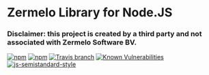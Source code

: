 # Zermelo Library for Node.JS

### Disclaimer: this project is created by a third party and not associated with Zermelo Software BV.

[![npm](https://img.shields.io/npm/v/zermelo.svg?style=flat-square)](https://www.npmjs.com/package/zermelo)
[![npm](https://img.shields.io/npm/l/zermelo.svg?style=flat-square)](https://github.com/mvegter/node-zermelo/blob/master/LICENSE)
[![Travis branch](https://img.shields.io/travis/mvegter/node-zermelo/master.svg?style=flat-square)](https://travis-ci.org/mvegter/node-zermelo)
[![Known Vulnerabilities](https://snyk.io/test/github/mvegter/node-zermelo/badge.svg?style=flat-square)](https://snyk.io/test/github/mvegter/node-zermelo)
[![js-semistandard-style](https://img.shields.io/badge/code%20style-semistandard-brightgreen.svg?style=flat-square)](https://github.com/Flet/semistandard)
